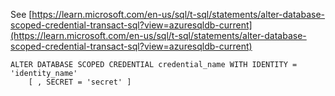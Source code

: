 See [https://learn.microsoft.com/en-us/sql/t-sql/statements/alter-database-scoped-credential-transact-sql?view=azuresqldb-current](https://learn.microsoft.com/en-us/sql/t-sql/statements/alter-database-scoped-credential-transact-sql?view=azuresqldb-current)
```
ALTER DATABASE SCOPED CREDENTIAL credential_name WITH IDENTITY = 'identity_name'
    [ , SECRET = 'secret' ]
```
